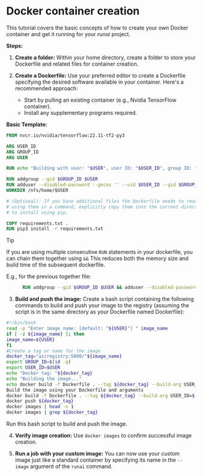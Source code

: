 # Docker container creation

This tutorial covers the basic concepts of how to create your own Docker container and get it running for your
*runai* project.

**Steps:**

1. **Create a folder:** Within your home directory, create a folder to store your Dockerfile and related files for
container creation.

2. **Create a Dockerfile:** Use your preferred editor to create a Dockerfile specifying the desired software available
in your container. Here's a recommended approach:

   * Start by pulling an existing container (e.g., Nvidia TensorFlow container).
   * Install any supplementary programs required.

**Basic Template:**

```dockerfile
FROM nvcr.io/nvidia/tensorflow:22.11-tf2-py3

ARG USER_ID
ARG GROUP_ID
ARG USER

RUN echo "Building with user: "$USER", user ID: "$USER_ID", group ID: "$GROUP_ID

RUN addgroup --gid $GROUP_ID $USER
RUN adduser --disabled-password --gecos '' --uid $USER_ID --gid $GROUP_ID $USER
WORKDIR /nfs/home/$USER

# (Optional): If you have additional files the Dockerfile needs to read, place them in the same folder. Before 
# using them in a command, explicitly copy them into the current directory e.g. arequirements.txt containing packages 
# to install using pip.

COPY requirements.txt .
RUN pip3 install -r requirements.txt
```

> [!TIP]
> If you are using multiple consecutive `RUN` statements in your dockerfile, you can chain them together using `&&` This
> reduces both the memory size and build time of the subsequent dockerfile.

E.g., for the previous together file:
```dockerfile
      RUN addgroup --gid $GROUP_ID $USER && adduser --disabled-password --gecos '' --uid $USER_ID --gid $GROUP_ID $USER
```

3. **Build and push the image:** Create a bash script containing the following commands to build and push your image to
the registry (assuming the script is in the same directory as your Dockerfile named Dockerfile):

```bash
#!/bin/bash
read -p "Enter image name: [default: "${USER}"] " image_name
if [ -z ${image_name} ]; then
image_name=${USER}
fi
#Create a tag or name for the image
docker_tag="aicregistry:5000/"${image_name}
export GROUP_ID=$(id -g)
export USER_ID=$USER
echo "Docker tag: "${docker_tag}
echo "Building the image..."
echo docker build -f Dockerfile . --tag ${docker_tag} --build-arg USER_ID=$(id -u) --build-arg GROUP_ID=$(id -g) --build-arg USER=${USER} --progress=plain --no-cache
Build the image using your Dockerfile and arguments
docker build -f Dockerfile . --tag ${docker_tag} --build-arg USER_ID=$(id -u) --build-arg GROUP_ID=$(id -g) --build-arg USER=${USER} --progress=plain --no-cache
docker push ${docker_tag}
docker images | head -n 1
docker images | grep ${docker_tag}
```

Run this bash script to build and push the image.

4. **Verify image creation:** Use `docker images` to confirm successful image creation.

5. **Run a job with your custom image:** You can now use your custom image just like a standard container by specifying
its name in the `--image` argument of the `runai` command.

